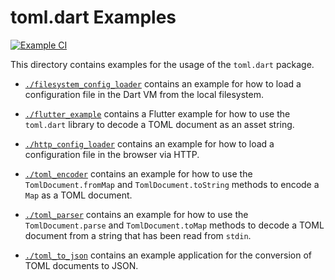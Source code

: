 # toml.dart Examples

[![Example CI](https://github.com/just95/toml.dart/workflows/Example%20CI/badge.svg?branch=main)][toml-dart/actions/example]

This directory contains examples for the usage of the `toml.dart` package.

 - [`./filesystem_config_loader`][toml-dart/example/filesystem_config_loader] contains an example for how to load a configuration file in the Dart VM from the local filesystem.

 - [`./flutter_example`][toml-dart/example/flutter_example] contains a Flutter example for how to use the `toml.dart` library to decode a TOML document as an asset string.

 - [`./http_config_loader`][toml-dart/example/http_config_loader] contains an example for how to load a configuration file in the browser via HTTP.

 - [`./toml_encoder`][toml-dart/example/toml_encoder] contains an example for how to use the `TomlDocument.fromMap` and `TomlDocument.toString` methods to encode a `Map` as a TOML document.

 - [`./toml_parser`][toml-dart/example/toml_parser] contains an example for how to use the `TomlDocument.parse` and `TomlDocument.toMap` methods to decode a TOML document from a string that has been read from `stdin`.

 - [`./toml_to_json`][toml-dart/example/toml_to_json] contains an example application for the conversion of TOML documents to JSON.

[toml-dart/actions/example]:
  https://github.com/just95/toml.dart/actions?query=workflow%3A%22Example+CI%22
  "toml.dart CI Pipeline for Examples"

[toml-dart/example/filesystem_config_loader]:
  https://github.com/just95/toml.dart/tree/main/example/filesystem_config_loader
  "FilesystemConfigLoader Example | toml.dart"

[toml-dart/example/flutter_example]:
  https://github.com/just95/toml.dart/tree/main/example/flutter_example
  "Flutter Example | toml.dart"

[toml-dart/example/http_config_loader]:
  https://github.com/just95/toml.dart/tree/main/example/http_config_loader
  "HttpConfigLoader Example | toml.dart"

[toml-dart/example/toml_encoder]:
  https://github.com/just95/toml.dart/tree/main/example/toml_encoder
  "TomlEncoder Example | toml.dart"

[toml-dart/example/toml_parser]:
  https://github.com/just95/toml.dart/tree/main/example/toml_parser
  "TOML Parser Example | toml.dart"

[toml-dart/example/toml_to_json]:
  https://github.com/just95/toml.dart/tree/main/example/toml_to_json
  "TOML to JSON Converter Example Application | toml.dart"
